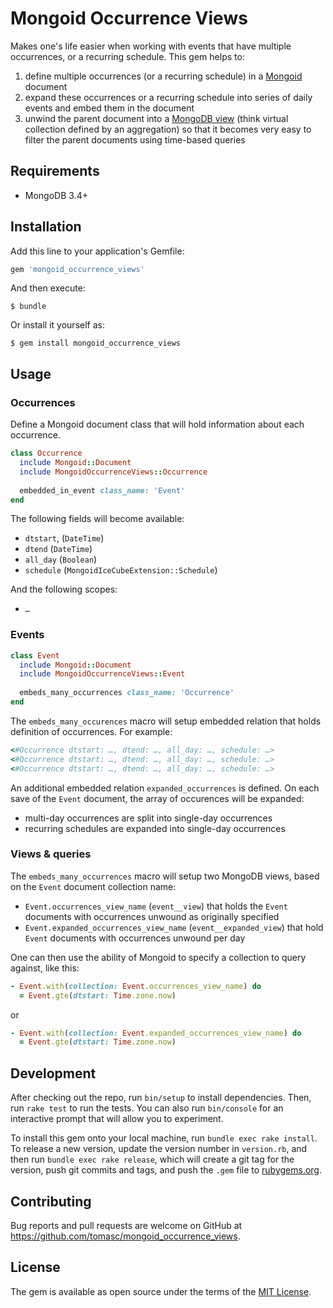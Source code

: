 # Mongoid Occurrence Views

Makes one's life easier when working with events that have multiple occurrences, or a recurring schedule. This gem helps to:

1. define multiple occurrences (or a recurring schedule) in a [Mongoid](https://github.com/mongodb/mongoid) document
2. expand these occurrences or a recurring schedule into series of daily events and embed them in the document
3. unwind the parent document into a [MongoDB view](https://docs.mongodb.com/manual/core/views) (think virtual collection defined by an aggregation) so that it becomes very easy to filter the parent documents using time-based queries


## Requirements

* MongoDB 3.4+

## Installation

Add this line to your application's Gemfile:

```ruby
gem 'mongoid_occurrence_views'
```

And then execute:

    $ bundle

Or install it yourself as:

    $ gem install mongoid_occurrence_views

## Usage

### Occurrences

Define a Mongoid document class that will hold information about each occurrence.

```ruby
class Occurrence
  include Mongoid::Document
  include MongoidOccurrenceViews::Occurrence
  
  embedded_in_event class_name: 'Event'
end
```

The following fields will become available:

* `dtstart`, (`DateTime`)
* `dtend` (`DateTime`)
* `all_day` (`Boolean`)
* `schedule` (`MongoidIceCubeExtension::Schedule`)

And the following scopes:

* `…`

### Events

```ruby
class Event
  include Mongoid::Document
  include MongoidOccurrenceViews::Event
  
  embeds_many_occurrences class_name: 'Occurrence'
end
```

The `embeds_many_occurences` macro will setup embedded relation that holds definition of occurrences. For example:

```ruby
<#Occurrence dtstart: …, dtend: …, all_day: …, schedule: …>
<#Occurrence dtstart: …, dtend: …, all_day: …, schedule: …>
<#Occurrence dtstart: …, dtend: …, all_day: …, schedule: …>
```

An additional embedded relation `expanded_occurrences` is defined. On each save of the `Event` document, the array of occurences will be expanded:

* multi-day occurrences are split into single-day occurrences
* recurring schedules are expanded into single-day occurrences


### Views & queries

The `embeds_many_occurrences` macro will setup two MongoDB views, based on the `Event` document collection name:

* `Event.occurrences_view_name` (`event__view`) that holds the `Event` documents with occurrences unwound as originally specified
* `Event.expanded_occurrences_view_name` (`event__expanded_view`) that hold `Event` documents with occurrences unwound per day

One can then use the ability of Mongoid to specify a collection to query against, like this:

```ruby
- Event.with(collection: Event.occurrences_view_name) do
  = Event.gte(dtstart: Time.zone.now)
```

or

```ruby
- Event.with(collection: Event.expanded_occurrences_view_name) do
  = Event.gte(dtstart: Time.zone.now)
```

## Development

After checking out the repo, run `bin/setup` to install dependencies. Then, run `rake test` to run the tests. You can also run `bin/console` for an interactive prompt that will allow you to experiment.

To install this gem onto your local machine, run `bundle exec rake install`. To release a new version, update the version number in `version.rb`, and then run `bundle exec rake release`, which will create a git tag for the version, push git commits and tags, and push the `.gem` file to [rubygems.org](https://rubygems.org).

## Contributing

Bug reports and pull requests are welcome on GitHub at https://github.com/tomasc/mongoid_occurrence_views.

## License

The gem is available as open source under the terms of the [MIT License](https://opensource.org/licenses/MIT).
